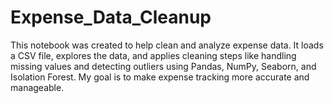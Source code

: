 # Expense_Data_Cleanup
This notebook was created to help clean and analyze expense data. It loads a CSV file, explores the data, and applies cleaning steps like handling missing values and detecting outliers using Pandas, NumPy, Seaborn, and Isolation Forest. My goal is to make expense tracking more accurate and manageable.
